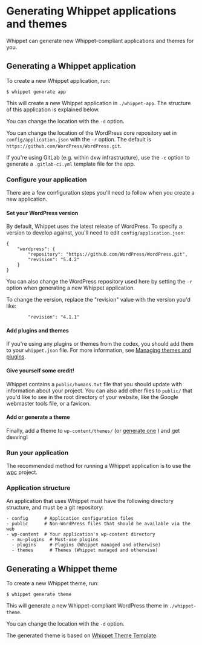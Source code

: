 # Generating Whippet applications and themes

Whippet can generate new Whippet-compliant applications and themes for you.

## Generating a Whippet application

To create a new Whippet application, run:

```
$ whippet generate app
```

This will create a new Whippet application in `./whippet-app`. The structure of this application is explained below.

You can change the location with the `-d` option.

You can change the location of the WordPress core repository set in `config/application.json` with the `-r` option. The default is `https://github.com/WordPress/WordPress.git`.

If you're using GitLab (e.g. within dxw infrastructure), use the `-c` option to generate a `.gitlab-ci.yml` template file for the app.

### Configure your application

There are a few configuration steps you'll need to follow when you create a new application.

#### Set your WordPress version

By default, Whippet uses the latest release of WordPress. To specify a version to develop against, you'll need to edit `config/application.json`:

```
{
    "wordpress": {
        "repository": "https://github.com/WordPress/WordPress.git",
        "revision": "5.4.2"
    }
}
```

You can also change the WordPress repository used here by setting the `-r` option when generating a new Whippet application.

To change the version, replace the "revision" value with the version you'd like:

```
        "revision": "4.1.1"
```

#### Add plugins and themes

If you're using any plugins or themes from the codex, you should add them to your `whippet.json` file. For more information, see [Managing themes and plugins](themesandplugins.md).

#### Give yourself some credit!

Whippet contains a `public/humans.txt` file that you should update with information about your project. You can also add other files to `public/` that you'd like to
see in the root directory of your website, like the Google webmaster tools file, or a favicon.

#### Add or generate a theme

Finally, add a theme to `wp-content/themes/` (or [generate one](#generating-a-whippet-theme) ) and get devving!

### Run your application

The recommended method for running a Whippet application is to use the [wpc](https://github.com/dxw/wpc) project.

### Application structure

An application that uses Whippet must have the following directory structure, and must be a git repository:

```
- config      # Application configuration files
- public      # Non-WordPress files that should be available via the web
- wp-content  # Your application's wp-content directory
  - mu-plugins  # Must-use plugins
  - plugins     # Plugins (Whippet managed and otherwise)
  - themes      # Themes (Whippet managed and otherwise)
```

## Generating a Whippet theme

To create a new Whippet theme, run:

```
$ whippet generate theme
```

This will generate a new Whippet-compliant WordPress theme in `./whippet-theme`.

You can change the location with the `-d` option.

The generated theme is based on [Whippet Theme Template](https://github.com/dxw/whippet-theme-template/).
